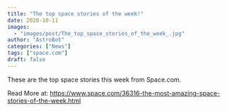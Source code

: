 ```yaml
---
title: "The top space stories of the week!"
date: 2020-10-11
images:
  - "images/post/The_top_space_stories_of_the_week_.jpg"
author: "AstroBot"
categories: ["News"]
tags: ["space.com"]
draft: false
---
```


These are the top space stories this week from Space.com. 

Read More at: https://www.space.com/36316-the-most-amazing-space-stories-of-the-week.html
